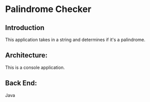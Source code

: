 # Palindrome Checker

## Introduction
This application takes in a string and determines if it's a palindrome.

## Architecture:
This is a console application.

## Back End:

Java
